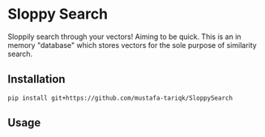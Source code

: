# Sloppy Search
Sloppily search through your vectors! Aiming to be quick. This is an in memory
"database" which stores vectors for the sole purpose of similarity search.

## Installation
`pip install git+https://github.com/mustafa-tariqk/SloppySearch`

## Usage

